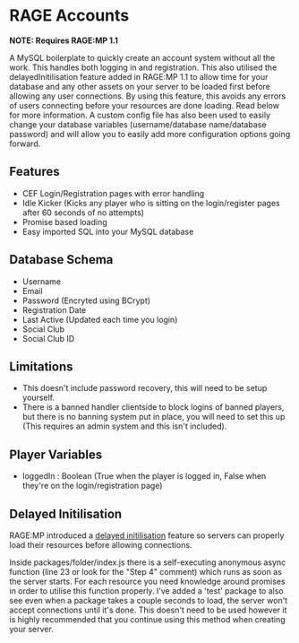 # RAGE Accounts
**NOTE: Requires RAGE:MP 1.1**

A MySQL boilerplate to quickly create an account system without all the work. This handles both logging in and registration. This also utilised the delayedInitilisation feature added in RAGE:MP 1.1 to allow time for your database and any other assets on your server to be loaded first before allowing any user connections. By using this feature, this avoids any errors of users connecting before your resources are done loading. Read below for more information. A custom config file has also been used to easily change your database variables (username/database name/database password) and will allow you to easily add more configuration options going forward.

## Features
- CEF Login/Registration pages with error handling
- Idle Kicker (Kicks any player who is sitting on the login/register pages after 60 seconds of no attempts)
- Promise based loading
- Easy imported SQL into your MySQL database

## Database Schema
- Username
- Email
- Password (Encryted using BCrypt)
- Registration Date
- Last Active (Updated each time you login)
- Social Club
- Social Club ID

## Limitations
- This doesn't include password recovery, this will need to be setup yourself.
- There is a banned handler clientside to block logins of banned players, but there is no banning system put in place, you will need to set this up (This requires an admin system and this isn't included).

## Player Variables
- loggedIn : Boolean (True when the player is logged in, False when they're on the login/registration page)

## Delayed Initilisation
RAGE:MP introduced a [delayed initilisation](https://wiki.rage.mp/index.php?title=Events::delayInitialization) feature so servers can properly load their resources before allowing connections.

Inside packages/folder/index.js there is a self-executing anonymous async function (line 23 or look for the "Step 4" comment) which runs as soon as the server starts. For each resource you need knowledge around promises in order to utilise this function properly. I've added a 'test' package to also see even when a package takes a couple seconds to load, the server won't accept connections until it's done. This doesn't need to be used however it is highly recommended that you continue using this method when creating your server.